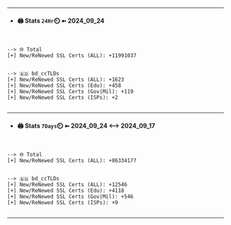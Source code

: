 

---
- #### 🖨️ **Stats** `24Hr`⏲️ ➼ 2024_09_24
```console


--> 🌐 Total
[+] New/ReNewed SSL Certs (ALL): +11991037


--> 🇧🇩 bd_ccTLDs
[+] New/ReNewed SSL Certs (ALL): +1623
[+] New/ReNewed SSL Certs (Edu): +458
[+] New/ReNewed SSL Certs (Gov|Mil): +119
[+] New/ReNewed SSL Certs (ISPs): +2


```

---
- #### 🖨️ **Stats** `7Days`⏲️ ➼ 2024_09_24 <--> 2024_09_17
```console


--> 🌐 Total
[+] New/ReNewed SSL Certs (ALL): +86334177


--> 🇧🇩 bd_ccTLDs
[+] New/ReNewed SSL Certs (ALL): +12546
[+] New/ReNewed SSL Certs (Edu): +4118
[+] New/ReNewed SSL Certs (Gov|Mil): +546
[+] New/ReNewed SSL Certs (ISPs): +9


```

---

